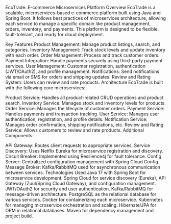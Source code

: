 EcoTrade: E-commerce Microservices Platform
Overview
EcoTrade is a scalable, microservices-based e-commerce platform built using Java and Spring Boot. It follows best practices of microservices architecture, allowing each service to manage a specific domain like product management, orders, inventory, and payments. This platform is designed to be flexible, fault-tolerant, and ready for cloud deployment.

Key Features
Product Management: Manage product listings, search, and categories.
Inventory Management: Track stock levels and update inventory with each order.
Order Management: Process and track customer orders.
Payment Integration: Handle payments securely using third-party payment services.
User Management: Customer registration, authentication (JWT/OAuth2), and profile management.
Notifications: Send notifications via email or SMS for orders and shipping updates.
Review and Rating System: Users can review and rate products.
Architecture
EcoTrade is built with the following core microservices:

Product Service: Handles all product-related CRUD operations and product search.
Inventory Service: Manages stock and inventory levels for products.
Order Service: Manages the lifecycle of customer orders.
Payment Service: Handles payments and transaction tracking.
User Service: Manages user authentication, registration, and profile details.
Notification Service: Manages order confirmation, shipping notifications, etc.
Review and Rating Service: Allows customers to review and rate products.
Additional Components:

API Gateway: Routes client requests to appropriate services.
Service Discovery: Uses Netflix Eureka for microservice registration and discovery.
Circuit Breaker: Implemented using Resilience4j for fault tolerance.
Config Server: Centralized configuration management with Spring Cloud Config.
Message Broker: Kafka/RabbitMQ used for asynchronous communication between services.
Technologies Used
Java 17 with Spring Boot for microservice development.
Spring Cloud for service discovery (Eureka), API Gateway (Zuul/Spring Cloud Gateway), and configuration management.
JWT/OAuth2 for security and user authentication.
Kafka/RabbitMQ for message-driven architecture.
PostgreSQL as the relational database for various services.
Docker for containerizing each microservice.
Kubernetes for managing microservice orchestration and scaling.
Hibernate/JPA for ORM in relational databases.
Maven for dependency management and project build.

